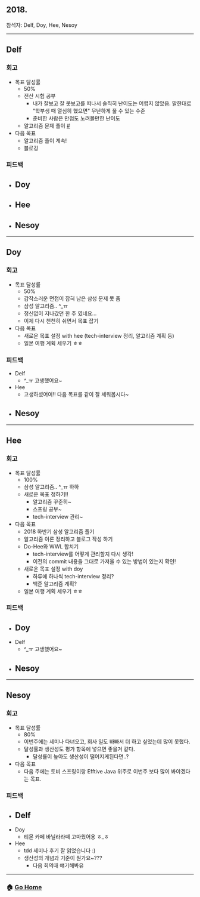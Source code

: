## 2018.
참석자: Delf, Doy, Hee, Nesoy

--------------
## Delf
### 회고
- 목표 달성률
    - 50%
    - 전산 시험 공부
        - 내가 잘보고 잘 못보고를 떠나서 솔직히 난이도는 어렵지 않았음. 말한대로 "학부생 때 열심히 했으면" 무난하게 풀 수 있는 수준
        - 준비한 사람은 만점도 노려볼만한 난이도
    - 알고리즘 문제 풀이 [#](https://github.com/Delf-Lee/Daily-Programing/commits/master)
- 다음 목표
    - 알고리즘 풀이 계속!
    - 블로깅

### 피드백
- Doy
    -
- Hee
    -
- Nesoy
    -
--------------

## Doy
### 회고
- 목표 달성률
    - 50%
    - 갑작스러운 면접이 잡혀 남은 삼성 문제 못 품
    - 삼성 알고리즘.. ^_ㅠ
    - 정신없이 지나갔던 한 주 였네요...
    - 이제 다시 천천히 쉬면서 목표 잡기
- 다음 목표
    - 새로운 목표 설정 with hee (tech-interview 정리, 알고리즘 계획 등)
    - 일본 여행 계획 세우기 ㅎㅎ

### 피드백
- Delf
    - ^_ㅠ 고생했어요~
- Hee
    - 고생하셨어여!! 다음 목표를 같이 잘 세워봅시다~
- Nesoy
    -
--------------
## Hee
### 회고
- 목표 달성률
    - 100%
    - 삼성 알고리즘.. ^_ㅠ 하하
    - 새로운 목표 정하기!!
        - 알고리즘 꾸준히~
        - 스프링 공부~
        - tech-interview 관리~
- 다음 목표
    - 2018 하반기 삼성 알고리즘 풀기 
    - 알고리즘 이론 정리하고 블로그 작성 하기
    - Do-Hee와 WWL 합치기
        - tech-interview를 어떻게 관리할지 다시 생각!
        - 이전의 commit 내용을 그대로 가져올 수 있는 방법이 있는지 확인!
    - 새로운 목표 설정 with doy
        - 하루에 하나씩 tech-interview 정리?
        - 백준 알고리즘 계획?
    - 일본 여행 계획 세우기 ㅎㅎ

### 피드백
- Doy
    -
- Delf
    - ^_ㅠ 고생했어요~
- Nesoy
    -
--------------
## Nesoy
### 회고
- 목표 달성률
    - 80%
    - 이번주에는 세미나 다녀오고, 회사 일도 바빠서 더 하고 싶었는데 많이 못했다.
    - 달성률과 생산성도 평가 항목에 넣으면 좋을거 같다.
        - 달성률이 높아도 생산성이 떨어지게된다면..?
- 다음 목표
    - 다음 주에는 토비 스프링이랑 Efftive Java 위주로 이번주 보다 많이 봐야겠다는 목표.
### 피드백
- Delf
    -
- Doy
    - 티몬 카페 바닐라라떼 고마웠어용 ㅎ_ㅎ
- Hee
    - tdd 세미나 후기 잘 읽었습니다 :)
    - 생산성의 개념과 기준이 뭔가요~???
        - 다음 회의때 얘기해봐유
--------------
### :house: [Go Home](https://github.com/T-WWL/WWL)
